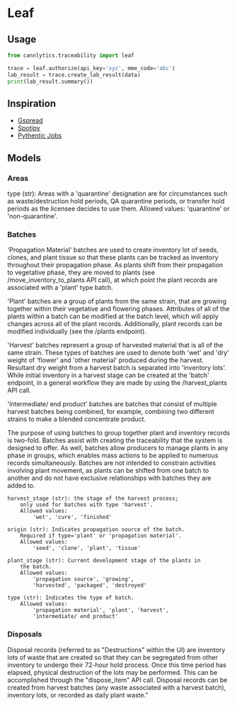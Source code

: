 # Leaf

## Usage

```py
from cannlytics.traceability import leaf

trace = leaf.authorize(api_key='xyz', mme_code='abc')
lab_result = trace.create_lab_result(data)
print(lab_result.summary())
```

## Inspiration

- [Gspread](https://github.com/burnash/gspread/blob/master/gspread/models.py)
- [Spotipy](https://github.com/plamere/spotipy/blob/master/spotipy/client.py)
- [Pythentic Jobs](https://github.com/ryanmcgrath/pythentic_jobs/blob/master/pythentic_jobs.py)


## Models

### Areas

type (str): Areas with a 'quarantine' designation are for circumstances
such as waste/destruction hold periods, QA quarantine periods,
or transfer hold periods as the licensee decides to use them.
    Allowed values:
        'quarantine' or 'non-quarantine'.

### Batches

'Propagation Material' batches are used to create inventory lot of
seeds, clones, and plant tissue so that these plants can be tracked 
as inventory throughout their propagation phase. As plants shift from
their propagation to vegetative phase, they are moved to 
plants (see /move_inventory_to_plants API call), at which point the
plant records are associated with a 'plant' type batch.

'Plant' batches are a group of plants from the same strain, that are
growing together within their vegetative and flowering phases. 
Attributes of all of the plants within a batch can be modified at the
batch level, which will apply changes across all of the plant 
records. Additionally, plant records can be modified individually
(see the /plants endpoint).

'Harvest' batches represent a group of harvested material that is all
of the same strain. These types of batches are used to denote 
both 'wet' and 'dry' weight of 'flower' and 'other material' produced
during the harvest. Resultant dry weight from a harvest batch is 
separated into 'inventory lots'. While initial inventory in a harvest
stage can be created at the 'batch' endpoint, in a general workflow 
they are made by using the /harvest_plants API call.

'Intermediate/ end product' batches are batches that consist of multiple
harvest batches being combined, for example, combining 
two different strains to make a blended concentrate product.

The purpose of using batches to group together plant and inventory
records is two-fold. Batches assist with creating the traceability 
that the system is designed to offer. As well, batches allow producers
to manage plants in any phase in groups, which enables mass 
actions to be applied to numerous records simultaneously.
Batches are not intended to constrain activities involving plant 
movement, as plants can be shifted from one batch to another and
do not have exclusive relationships with batches they are added to.

    harvest_stage (str): the stage of the harvest process;
        only used for batches with type 'harvest'.
        Allowed values:
            'wet', 'cure', 'finished'

    origin (str): Indicates propagation source of the batch.
        Required if type='plant' or 'propagation material'.
        Allowed values:
            'seed', 'clone', 'plant', 'tissue'
    
    plant_stage (str): Current development stage of the plants in 
        the batch.
        Allowed values:
            'propagation source', 'growing', 
            'harvested', 'packaged', 'destroyed'
    
    type (str): Indicates the type of batch.
        Allowed values:
            'propagation material', 'plant', 'harvest', 
            'intermediate/ end product'

### Disposals

Disposal records (referred to as "Destructions" within the UI) are
    inventory lots of waste that are created so that they can be 
    segregated from other inventory to undergo their 72-hour hold process.
    Once this time period has elapsed, physical destruction of 
    the lots may be performed. This can be accomplished through the "dispose_item" API call.
    Disposal records can be created from harvest batches (any waste associated with a harvest batch),
    inventory lots, or recorded as daily plant waste."
